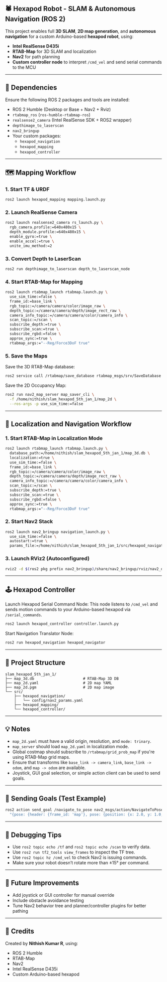 ## 🕷️ Hexapod Robot - SLAM & Autonomous Navigation (ROS 2)

This project enables full **3D SLAM**, **2D map generation**, and **autonomous navigation** for a custom Arduino-based **hexapod robot**, using:

- **Intel RealSense D435i**
- **RTAB-Map** for 3D SLAM and localization
- **Nav2** for path planning
- **Custom controller node** to interpret `/cmd_vel` and send serial commands to the MCU

---

## 🧩 Dependencies

Ensure the following ROS 2 packages and tools are installed:
- ROS 2 Humble (Desktop or Base + Nav2 + Rviz)
- `rtabmap_ros` (`ros-humble-rtabmap-ros`)
- `realsense2_camera` (Intel RealSense SDK + ROS2 wrapper)
- `depthimage_to_laserscan`
- `nav2_bringup`
- Your custom packages:
  - `hexapod_navigation`
  - `hexapod_mapping`
  - `hexapod_controller`

---

## 🗺️ Mapping Workflow

### 1. Start TF & URDF
```bash
ros2 launch hexapod_mapping mapping.launch.py
````

### 2\. Launch RealSense Camera

```bash
ros2 launch realsense2_camera rs_launch.py \
  rgb_camera.profile:=640x480x15 \
  depth_module.profile:=640x480x15 \
  enable_gyro:=true \
  enable_accel:=true \
  unite_imu_method:=2
```

### 3\. Convert Depth to LaserScan

```bash
ros2 run depthimage_to_laserscan depth_to_laserscan_node
```

### 4\. Start RTAB-Map for Mapping

```bash
ros2 launch rtabmap_launch rtabmap.launch.py \
  use_sim_time:=false \
  frame_id:=base_link \
  rgb_topic:=/camera/camera/color/image_raw \
  depth_topic:=/camera/camera/depth/image_rect_raw \
  camera_info_topic:=/camera/camera/color/camera_info \
  scan_topic:=/scan \
  subscribe_depth:=true \
  subscribe_scan:=true \
  subscribe_rgbd:=false \
  approx_sync:=true \
  rtabmap_args:="--Reg/Force3DoF true"
```

### 5\. Save the Maps

Save the 3D RTAB-Map database:

```bash
ros2 service call /rtabmap/save_database rtabmap_msgs/srv/SaveDatabase "{database_path: '/home/nithish/slam_hexapod_5th_jan_1/map_3d.db', overwrite: true}"
```

Save the 2D Occupancy Map:

```bash
ros2 run nav2_map_server map_saver_cli \
  -f /home/nithish/slam_hexapod_5th_jan_1/map_2d \
  --ros-args -p use_sim_time:=false
```

-----

## 🧭 Localization and Navigation Workflow

### 1\. Start RTAB-Map in Localization Mode

```bash
ros2 launch rtabmap_launch rtabmap.launch.py \
  database_path:=/home/nithish/slam_hexapod_5th_jan_1/map_3d.db \
  localization:=true \
  use_sim_time:=false \
  frame_id:=base_link \
  rgb_topic:=/camera/camera/color/image_raw \
  depth_topic:=/camera/camera/depth/image_rect_raw \
  camera_info_topic:=/camera/camera/color/camera_info \
  scan_topic:=/scan \
  subscribe_depth:=true \
  subscribe_scan:=true \
  subscribe_rgbd:=false \
  approx_sync:=true \
  rtabmap_args:="--Reg/Force3DoF true"
```

### 2\. Start Nav2 Stack

```bash
ros2 launch nav2_bringup navigation_launch.py \
  use_sim_time:=false \
  autostart:=true \
  params_file:=/home/nithish/slam_hexapod_5th_jan_1/src/hexapod_navigation/config/nav2_params.yaml
```

### 3\. Launch RViz2 (Autoconfigured)

```bash
rviz2 -d $(ros2 pkg prefix nav2_bringup)/share/nav2_bringup/rviz/nav2_default_view.rviz
```

-----

## 🕹️ Hexapod Controller

Launch Hexapod Serial Command Node:
This node listens to `/cmd_vel` and sends motion commands to your Arduino-based hexapod via `/serial_commands`.

```bash
ros2 launch hexapod_controller controller.launch.py
```

Start Navigation Translator Node:

```bash
ros2 run hexapod_navigation hexapod_navigator
```

-----

## 📂 Project Structure

```
slam_hexapod_5th_jan_1/
├── map_3d.db                      # RTAB-Map 3D DB
├── map_2d.yaml                    # 2D map YAML
├── map_2d.pgm                     # 2D map image
└── src/
    ├── hexapod_navigation/
    │   └── config/nav2_params.yaml
    ├── hexapod_mapping/
    └── hexapod_controller/
```

-----

## 💡 Notes

  - `map_2d.yaml` must have a valid origin, resolution, and `mode: trinary`.
  - `map_server` should load `map_2d.yaml` in localization mode.
  - Global costmap should subscribe to `/rtabmap/grid_prob_map` if you're using RTAB-Map grid maps.
  - Ensure that transforms like `base_link -> camera_link`, `base_link -> odom`, and `map -> odom` are available.
  - Joystick, GUI goal selection, or simple action client can be used to send goals.

-----

## 🎯 Sending Goals (Test Example)

```bash
ros2 action send_goal /navigate_to_pose nav2_msgs/action/NavigateToPose \
  "{pose: {header: {frame_id: 'map'}, pose: {position: {x: 2.0, y: 1.0, z: 0.0}, orientation: {w: 1.0}}}}"
```

-----

## 🧪 Debugging Tips

  - Use `ros2 topic echo /tf` and `ros2 topic echo /scan` to verify data.
  - Use `ros2 run tf2_tools view_frames` to inspect the TF tree.
  - Use `ros2 topic hz /cmd_vel` to check Nav2 is issuing commands.
  - Make sure your robot doesn’t rotate more than ±15° per command.

-----

## 🔧 Future Improvements

  - Add joystick or GUI controller for manual override
  - Include obstacle avoidance testing
  - Tune Nav2 behavior tree and planner/controller plugins for better pathing

-----

## 🤖 Credits

Created by **Nithish Kumar R**, using:

  - ROS 2 Humble
  - RTAB-Map
  - Nav2
  - Intel RealSense D435i
  - Custom Arduino-based hexapod

<!-- end list -->

```
```
